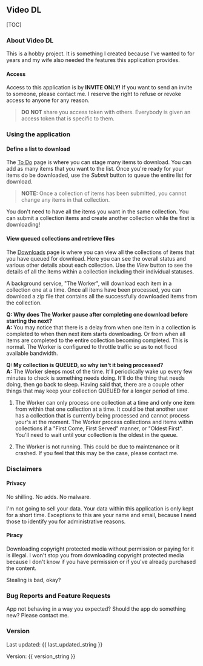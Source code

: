 ## Video DL

[TOC]

### About Video DL

This is a hobby project.
It is something I created because I've wanted to for years and my wife also needed the features this application provides.

#### Access

Access to this application is by **INVITE ONLY!**
If you want to send an invite to someone, please contact me.
I reserve the right to refuse or revoke access to anyone for any reason.

> **DO NOT** share you access token with others.
Everybody is given an access token that is specific to them.

### Using the application

#### Define a list to download

The <ins>To Do</ins> page is where you can stage many items to download.
You can add as many items that you want to the list.
Once you're ready for your items do be downloaded, use the *Submit* button to queue the entire list for download.

> **NOTE:** Once a collection of items has been submitted, you cannot change any items in that collection.

You don't need to have all the items you want in the same collection.
You can submit a collection items and create another collection while the first is downloading!

#### View queued collections and retrieve files

The <ins>Downloads</ins> page is where you can view all the collections of items that you have queued for download.
Here you can see the overall status and various other details about each collection.
Use the *View* button to see the details of all the items within a collection including their individual statuses.

A background service, "The Worker", will download each item in a collection one at a time.
Once all items have been processed, you can download a zip file that contains all the successfully downloaded items from the collection.

**Q: Why does The Worker pause after completing one download before starting the next?**  
**A:** You may notice that there is a delay from when one item in a collection is completed to when then next item starts downloading.
Or from when all items are completed to the entire collection becoming completed.
This is normal.
The Worker is configured to throttle traffic so as to not flood available bandwidth.

**Q: My collection is QUEUED, so why isn't it being processed?**  
**A:** The Worker sleeps most of the time.
It'll periodically wake up every few minutes to check is something needs doing.
It'll do the thing that needs doing, then go back to sleep.
Having said that, there are a couple other things that may keep your collection QUEUED for a longer period of time.

1. The Worker can only process one collection at a time and only one item from
    within that one collection at a time.
It could be that another user has a collection that is currently being processed and cannot process your's
    at the moment.
The Worker process collections and items within collections if a "First Come, First Served"
    manner, or "Oldest First".
You'll need to wait until your collection is the oldest in the queue.

1. The Worker is not running. This could be due to maintenance or it crashed.
If you feel that this may be the case, please contact me.


### Disclaimers

#### Privacy

No shilling.
No adds.
No malware.

I'm not going to sell your data.
Your data within this application is only kept for a short time.
Exceptions to this are your name and email, because I need those to identify you for administrative reasons.

#### Piracy

Downloading copyright protected media without permission or paying for it is illegal.
I won't stop you from downloading copyright protected media because I don't know if you have permission or if you've already purchased the content.

Stealing is bad, okay?


### Bug Reports and Feature Requests

App not behaving in a way you expected?
Should the app do something new?
Please contact me.

### Version

Last updated: {{ last_updated_string }}

Version: {{ version_string }}
